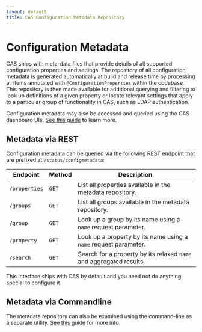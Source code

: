 ```yaml
---
layout: default
title: CAS Configuration Metadata Repository
---
```


# Configuration Metadata

CAS ships with meta-data files that provide details of all supported configuration properties and settings. The repository of all configuration metadata
is generated automatically at build and release time by processing all items annotated with `@ConfigurationProperties` within the codebase. This repository
is then made available for additional querying and filtering to look up definitions of a given property or locate relevant settings that apply to a particular group of functionality in CAS, such as LDAP authentication.

Configuration metadata may also be accessed and queried using the CAS dashboard UIs. [See this guide](Monitoring-Statistics.html) to learn more.

## Metadata via REST

Configuration metadata can be queried via the following REST endpoint that are prefixed at `/status/configmetadata`:

| Endpoint              | Method      | Description
|-----------------------|-------------|----------------------------------------------------------
| `/properties`         | `GET`       | List all properties available in the metadata repository.
| `/groups`             | `GET`       | List all groups available in the metadata repository. 
| `/group`              | `GET`       | Look up a group by its name using a `name` request parameter.
| `/property`           | `GET`       | Look up a property by its name using a `name` request parameter.
| `/search`             | `GET`       | Search for a property by its relaxed `name` and aggregated results.

This interface ships with CAS by default and you need not do anything special to configure it.

## Metadata via Commandline

The metadata repository can also be examined using the command-line as a separate utility. 
[See this guide](Configuring-Commandline-Shell.html) for more info.

